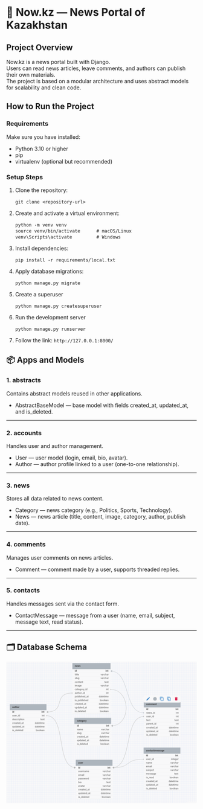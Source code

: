 # 📰 Now.kz — News Portal of Kazakhstan

## Project Overview

Now.kz is a news portal built with Django.  
Users can read news articles, leave comments, and authors can publish their own materials.  
The project is based on a modular architecture and uses abstract models for scalability and clean code.


## How to Run the Project

### Requirements

Make sure you have installed:
- Python 3.10 or higher
- pip
- virtualenv (optional but recommended)

### Setup Steps

1. Clone the repository:

    ```
    git clone <repository-url>
    ```

2. Create and activate a virtual environment:

    ```
    python -m venv venv
    source venv/bin/activate      # macOS/Linux  
    venv\Scripts\activate         # Windows
    ```

3. Install dependencies:

    ```
    pip install -r requirements/local.txt
    ```

4. Apply database migrations:

    ```
    python manage.py migrate
    ```

5. Create a superuser

    ```
    python manage.py createsuperuser
    ```

6. Run the development server

    ```
    python manage.py runserver
    ```

7. Follow the link: `http://127.0.0.1:8000/`

## 📦 Apps and Models

### 1. abstracts  
Contains abstract models reused in other applications.  
- AbstractBaseModel — base model with fields created_at, updated_at, and is_deleted.

---

### 2. accounts  
Handles user and author management.  
- User — user model (login, email, bio, avatar).  
- Author — author profile linked to a user (one-to-one relationship).

---

### 3. news  
Stores all data related to news content.  
- Category — news category (e.g., Politics, Sports, Technology).  
- News — news article (title, content, image, category, author, publish date).

---

### 4. comments  
Manages user comments on news articles.  
- Comment — comment made by a user, supports threaded replies.

---

### 5. contacts  
Handles messages sent via the contact form.  
- ContactMessage — message from a user (name, email, subject, message text, read status).

---

## 🗂️ Database Schema

![Database Schema](dbScheme.png)    